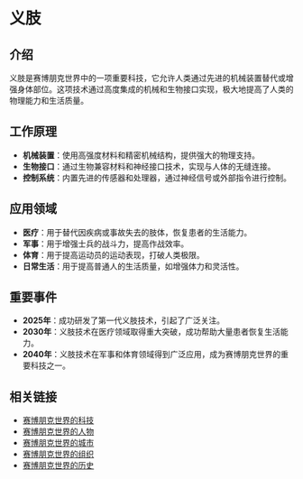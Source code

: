 # 义肢

## 介绍
义肢是赛博朋克世界中的一项重要科技，它允许人类通过先进的机械装置替代或增强身体部位。这项技术通过高度集成的机械和生物接口实现，极大地提高了人类的物理能力和生活质量。

## 工作原理
- **机械装置**：使用高强度材料和精密机械结构，提供强大的物理支持。
- **生物接口**：通过生物兼容材料和神经接口技术，实现与人体的无缝连接。
- **控制系统**：内置先进的传感器和处理器，通过神经信号或外部指令进行控制。

## 应用领域
- **医疗**：用于替代因疾病或事故失去的肢体，恢复患者的生活能力。
- **军事**：用于增强士兵的战斗力，提高作战效率。
- **体育**：用于提高运动员的运动表现，打破人类极限。
- **日常生活**：用于提高普通人的生活质量，如增强体力和灵活性。

## 重要事件
- **2025年**：成功研发了第一代义肢技术，引起了广泛关注。
- **2030年**：义肢技术在医疗领域取得重大突破，成功帮助大量患者恢复生活能力。
- **2040年**：义肢技术在军事和体育领域得到广泛应用，成为赛博朋克世界的重要科技之一。

## 相关链接
- [赛博朋克世界的科技](README.md)
- [赛博朋克世界的人物](../人物/README.md)
- [赛博朋克世界的城市](../城市/README.md)
- [赛博朋克世界的组织](../组织/README.md)
- [赛博朋克世界的历史](../历史/README.md)
